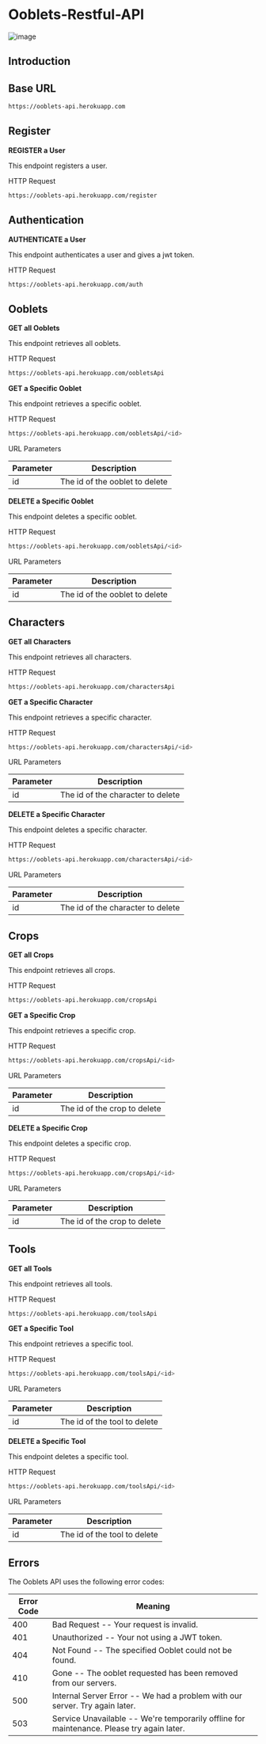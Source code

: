 # Ooblets-Restful-API
![image](https://ooblets.com/images/Metatag_image.jpg)
## Introduction

## Base URL
```bash
https://ooblets-api.herokuapp.com
```

## Register

**REGISTER a User**

This endpoint registers a user.

HTTP Request

```bash
https://ooblets-api.herokuapp.com/register
```

## Authentication

**AUTHENTICATE a User**

This endpoint authenticates a user and gives a jwt token.

HTTP Request

```bash
https://ooblets-api.herokuapp.com/auth
```

## Ooblets
**GET all Ooblets**

This endpoint retrieves all ooblets.

HTTP Request
```bash
https://ooblets-api.herokuapp.com/oobletsApi
```

**GET a Specific Ooblet**

This endpoint retrieves a specific ooblet.

HTTP Request
```bash
https://ooblets-api.herokuapp.com/oobletsApi/<id>
```

URL Parameters

| Parameter |  	Description |
| ------------- | ------------- |
| id | The id of the ooblet to delete |


**DELETE a Specific Ooblet**

This endpoint deletes a specific ooblet.

HTTP Request
```bash
https://ooblets-api.herokuapp.com/oobletsApi/<id>
```

URL Parameters

| Parameter |  	Description |
| ------------- | ------------- |
| id | The id of the ooblet to delete |

## Characters
**GET all Characters**

This endpoint retrieves all characters.

HTTP Request
```bash
https://ooblets-api.herokuapp.com/charactersApi
```

**GET a Specific Character**

This endpoint retrieves a specific character.

HTTP Request
```bash
https://ooblets-api.herokuapp.com/charactersApi/<id>
```

URL Parameters

| Parameter |  	Description |
| ------------- | ------------- |
| id | The id of the character to delete |


**DELETE a Specific Character**

This endpoint deletes a specific character.

HTTP Request
```bash
https://ooblets-api.herokuapp.com/charactersApi/<id>
```

URL Parameters

| Parameter |  	Description |
| ------------- | ------------- |
| id | The id of the character to delete |

## Crops
**GET all Crops**

This endpoint retrieves all crops.

HTTP Request
```bash
https://ooblets-api.herokuapp.com/cropsApi
```

**GET a Specific Crop**

This endpoint retrieves a specific crop.

HTTP Request
```bash
https://ooblets-api.herokuapp.com/cropsApi/<id>
```

URL Parameters

| Parameter |  	Description |
| ------------- | ------------- |
| id | The id of the crop to delete |


**DELETE a Specific Crop**

This endpoint deletes a specific crop.

HTTP Request
```bash
https://ooblets-api.herokuapp.com/cropsApi/<id>
```

URL Parameters

| Parameter |  	Description |
| ------------- | ------------- |
| id | The id of the crop to delete |

## Tools

**GET all Tools**

This endpoint retrieves all tools.

HTTP Request
```bash
https://ooblets-api.herokuapp.com/toolsApi
```

**GET a Specific Tool**

This endpoint retrieves a specific tool.

HTTP Request
```bash
https://ooblets-api.herokuapp.com/toolsApi/<id>
```

URL Parameters

| Parameter |  	Description |
| ------------- | ------------- |
| id | The id of the tool to delete |


**DELETE a Specific Tool**

This endpoint deletes a specific tool.

HTTP Request
```bash
https://ooblets-api.herokuapp.com/toolsApi/<id>
```

URL Parameters

| Parameter |  	Description |
| ------------- | ------------- |
| id | The id of the tool to delete |

## Errors

The Ooblets API uses the following error codes:

| Error Code |  	 	Meaning |
| ------------- | ------------- |
| 400 | Bad Request -- Your request is invalid. |
| 401 | Unauthorized -- Your not using a JWT token. |
| 404 |  	Not Found -- The specified Ooblet could not be found. |
| 410 | Gone -- The ooblet requested has been removed from our servers. |
| 500 |  	Internal Server Error -- We had a problem with our server. Try again later. |
| 503 |  	Service Unavailable -- We're temporarily offline for maintenance. Please try again later. |
